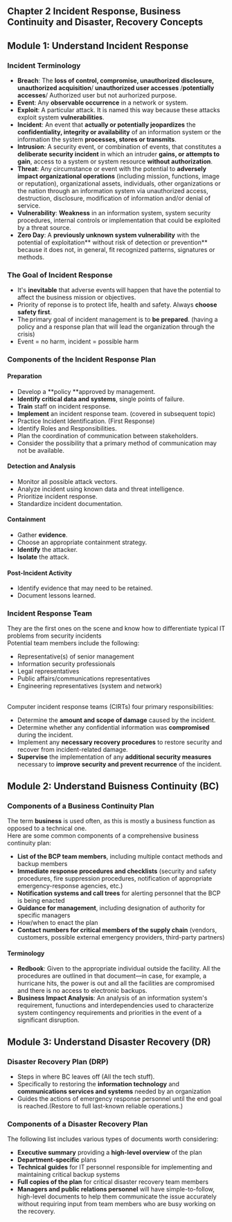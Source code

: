 Chapter 2 Incident Response, Business Continuity and Disaster, Recovery Concepts
---------
## Module 1: Understand Incident Response

### Incident Terminology
* **Breach**: The **loss of control, compromise, unauthorized disclosure, unauthorized acquisition**/ **unauthorized user accesses** /**potentially accesses**/ Authorized user but not aurhorized purpose.
* **Event**: Any **observable occurrence** in a network or system.
* **Exploit**: A particular attack. It is named this way because these attacks exploit system **vulnerabilities**.
* **Incident**: An event that **actually or potentially jeopardizes** the **confidentiality, integrity or availability** of an information system or 
the information the system **processes, stores or transmits**.
* **Intrusion**: A security event, or combination of events, that constitutes a **deliberate security incident** in which an intruder **gains, or attempts to gain**, 
access to a system or system resource **without authorization**. 
* **Threat**: Any circumstance or event with the potential to **adversely impact organizational operations** (including mission, functions, image or reputation), 
organizational assets, individuals, other organizations or the nation through an information system via unauthorized access, destruction, disclosure, 
modification of information and/or denial of service.
* **Vulnerability**: **Weakness** in an information system, system security procedures, internal controls or implementation that could be exploited by a threat source.
* **Zero Day**: A **previously unknown system vulnerability** with the potential of exploitation** without risk of detection or prevention** because it does not, in general, fit recognized patterns, signatures or methods.

### The Goal of Incident Response
* It's **inevitable** that adverse events will happen that have the potential to affect the business mission or objectives.
* Priority of reponse is to protect life, health and safety. Always **choose safety first**.
* The primary goal of incident management is to **be prepared**. (having a policy and a response plan that will lead the organization through the crisis)
* Event = no harm, incident = possible harm

### Components of the Incident Response Plan
#### Preparation
* Develop a **policy **approved by management.
* **Identify critical data and systems**, single points of failure.
* **Train** staff on incident response.
* **Implement** an incident response team. (covered in subsequent topic)
* Practice Incident Identification. (First Response)
* Identify Roles and Responsibilities.
* Plan the coordination of communication between stakeholders.
* Consider the possibility that a primary method of communication may not be available.

#### Detection and Analysis
* Monitor all possible attack vectors.
* Analyze incident using known data and threat intelligence.
* Prioritize incident response.
* Standardize incident documentation.

#### Containment
* Gather **evidence**.
* Choose an appropriate containment strategy.
* **Identify** the attacker.
* **Isolate** the attack.

#### Post-Incident Activity
* Identify evidence that may need to be retained.
* Document lessons learned.

### Incident Response Team
They are the first ones on the scene and know how to differentiate typical IT problems from security incidents
<br />Potential team members include the following:
* Representative(s) of senior management
* Information security professionals
* Legal representatives
* Public affairs/communications representatives
* Engineering representatives (system and network)

<br />Computer incident response teams (CIRTs) four primary responsibilities:
* Determine the **amount and scope of damage** caused by the incident.
* Determine whether any confidential information was **compromised** during the incident.
* Implement any **necessary recovery procedures** to restore security and recover from incident-related damage.
* **Supervise** the implementation of any **additional security measures** necessary to **improve security and prevent recurrence** of the incident.

## Module 2: Understand Buisness Continuity (BC)
### Components of a Business Continuity Plan
The term **business** is used often, as this is mostly a business function as opposed to a technical one. <br />
Here are some common components of a comprehensive business continuity plan:
* **List of the BCP team members**, including multiple contact methods and backup members
* **Immediate response procedures and checklists** (security and safety procedures, fire suppression procedures, notification of appropriate emergency-response agencies, etc.)
* **Notification systems and call trees** for alerting personnel that the BCP is being enacted
* **Guidance for management**, including designation of authority for specific managers
* How/when to enact the plan
* **Contact numbers for critical members of the supply chain** (vendors, customers, possible external emergency providers, third-party partners)

#### Terminology
* **Redbook**: Given to the appropriate individual outside the facility. All the procedures are outlined in that document—in case, for example, a hurricane hits, the power is out and all the facilities are compromised and there is 
no access to electronic backups.
* **Business Impact Analysis**: An analysis of an information system's requirement, funuctions and interdependencies used to characterize system contingency requirements and priorities in the event of a significant disruption.

## Module 3: Understand Disaster Recovery (DR)
### Disaster Recovery Plan (DRP)
* Steps in where BC leaves off (All the tech stuff). 
* Specifically to restoring the **information technology** and **communications services and systems** needed by an organization
* Guides the actions of emergency response personnel until the end goal is reached.(Restore to full last-known reliable operations.)

### Components of a Disaster Recovery Plan
The following list includes various types of documents worth considering:
* **Executive summary** providing a **high-level overview** of the plan
* **Department-specific** plans
* **Technical guides** for IT personnel responsible for implementing and maintaining critical backup systems
* **Full copies of the plan** for critical disaster recovery team members
* **Managers and public relations personnel** will have simple-to-follow, high-level documents to help them communicate the issue accurately without 
requiring input from team members who are busy working on the recovery. 

